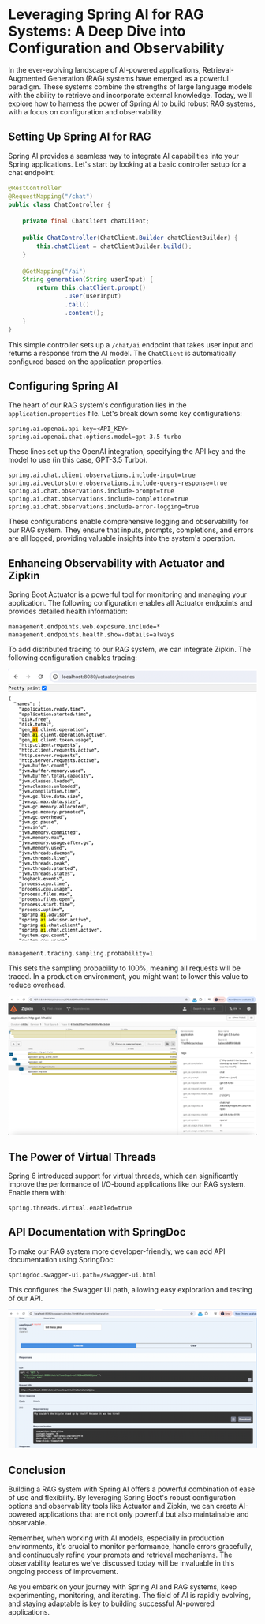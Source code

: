 # Leveraging Spring AI for RAG Systems: A Deep Dive into Configuration and Observability

In the ever-evolving landscape of AI-powered applications, Retrieval-Augmented Generation (RAG) systems have emerged as a powerful paradigm. These systems combine the strengths of large language models with the ability to retrieve and incorporate external knowledge. Today, we'll explore how to harness the power of Spring AI to build robust RAG systems, with a focus on configuration and observability.

## Setting Up Spring AI for RAG

Spring AI provides a seamless way to integrate AI capabilities into your Spring applications. Let's start by looking at a basic controller setup for a chat endpoint:

```java
@RestController
@RequestMapping("/chat")
public class ChatController {

    private final ChatClient chatClient;

    public ChatController(ChatClient.Builder chatClientBuilder) {
        this.chatClient = chatClientBuilder.build();
    }

    @GetMapping("/ai")
    String generation(String userInput) {
        return this.chatClient.prompt()
                .user(userInput)
                .call()
                .content();
    }
}
```

This simple controller sets up a `/chat/ai` endpoint that takes user input and returns a response from the AI model. The `ChatClient` is automatically configured based on the application properties.

## Configuring Spring AI

The heart of our RAG system's configuration lies in the `application.properties` file. Let's break down some key configurations:

```properties
spring.ai.openai.api-key=<API_KEY>
spring.ai.openai.chat.options.model=gpt-3.5-turbo
```

These lines set up the OpenAI integration, specifying the API key and the model to use (in this case, GPT-3.5 Turbo).

```properties
spring.ai.chat.client.observations.include-input=true
spring.ai.vectorstore.observations.include-query-response=true
spring.ai.chat.observations.include-prompt=true
spring.ai.chat.observations.include-completion=true
spring.ai.chat.observations.include-error-logging=true
```

These configurations enable comprehensive logging and observability for our RAG system. They ensure that inputs, prompts, completions, and errors are all logged, providing valuable insights into the system's operation.

## Enhancing Observability with Actuator and Zipkin

Spring Boot Actuator is a powerful tool for monitoring and managing your application. The following configuration enables all Actuator endpoints and provides detailed health information:

```properties
management.endpoints.web.exposure.include=*
management.endpoints.health.show-details=always
```

To add distributed tracing to our RAG system, we can integrate Zipkin. The following configuration enables tracing:

![img_1.png](.readme_imgs/img_1.png)

```properties
management.tracing.sampling.probability=1
```

This sets the sampling probability to 100%, meaning all requests will be traced. In a production environment, you might want to lower this value to reduce overhead.

![img.png](.readme_imgs/img.png)

## The Power of Virtual Threads

Spring 6 introduced support for virtual threads, which can significantly improve the performance of I/O-bound applications like our RAG system. Enable them with:

```properties
spring.threads.virtual.enabled=true
```

## API Documentation with SpringDoc

To make our RAG system more developer-friendly, we can add API documentation using SpringDoc:

```properties
springdoc.swagger-ui.path=/swagger-ui.html
```

This configures the Swagger UI path, allowing easy exploration and testing of our API.

![img_2.png](.readme_imgs/img_2.png)

## Conclusion

Building a RAG system with Spring AI offers a powerful combination of ease of use and flexibility. By leveraging Spring Boot's robust configuration options and observability tools like Actuator and Zipkin, we can create AI-powered applications that are not only powerful but also maintainable and observable.

Remember, when working with AI models, especially in production environments, it's crucial to monitor performance, handle errors gracefully, and continuously refine your prompts and retrieval mechanisms. The observability features we've discussed today will be invaluable in this ongoing process of improvement.

As you embark on your journey with Spring AI and RAG systems, keep experimenting, monitoring, and iterating. The field of AI is rapidly evolving, and staying adaptable is key to building successful AI-powered applications.
